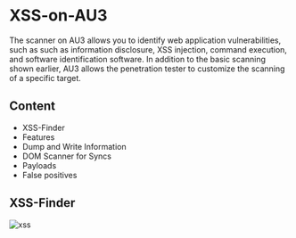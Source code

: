 # XSS-on-AU3
The scanner on AU3 allows you to identify web application vulnerabilities, such as such as information disclosure, XSS injection, command execution, and software identification software. In addition to the basic scanning shown earlier, AU3 allows the penetration tester to customize the scanning of a specific target.

## Content
* XSS-Finder
* Features
* Dump and Write Information
* DOM Scanner for Syncs
* Payloads
* False positives

## XSS-Finder
![xss](https://user-images.githubusercontent.com/126814634/222519937-b23fd59a-4353-47ad-b90a-eafdc1019b18.jpg)


